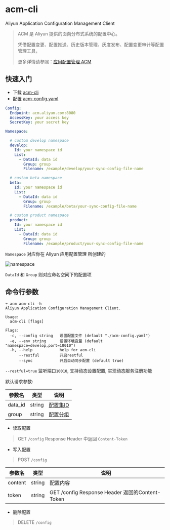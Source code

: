 # acm-cli
Aliyun Application Configuration Management Client

> ACM 是 Aliyun 提供的面向分布式系统的配置中心。
>
> 凭借配置变更、配置推送、历史版本管理、灰度发布、配置变更审计等配置管理工具，
>
> 更多详情请参照：[应用配置管理 ACM](https://help.aliyun.com/product/59604.html)

## 快速入门
* 下载 [acm-cli](https://github.com/xiaoliang0009/acm-cli/releases)
* 配置 [acm-config.yaml](https://github.com/xiaoliang0009/acm-cli/blob/master/acm-config.yaml)
```yaml
Config:
  Endpoint: acm.aliyun.com:8080
  AccessKey: your access key
  SecretKey: your secret key

Namespace:

  # custom develop namespace
  develop:
    Id: your namespace id
    List:
      - DataId: data id
        Group: group
        Filename: /example/develop/your-sync-config-file-name

  # custom beta namespace
  beta:
    Id: your namespace id
    List:
      - DataId: data id
        Group: group
        Filename: /example/beta/your-sync-config-file-name

  # custom product namespace
  product:
    Id: your namespace id
    List:
      - DataId: data id
        Group: group
        Filename: /example/product/your-sync-config-file-name
```
`Namespace` 对应你在 Aliyun 应用配置管理 所创建的

![namespace](https://flighter-img.oss-cn-hangzhou.aliyuncs.com/%E6%B7%B1%E5%BA%A6%E6%88%AA%E5%9B%BE_%E9%80%89%E6%8B%A9%E5%8C%BA%E5%9F%9F_20191211204404.png)

`DataId` 和 `Group` 则对应命名空间下的配置项

## 命令行参数

```shell
➜ acm acm-cli -h
Aliyun Application Configuration Management Client.

Usage:
  acm-cli [flags]

Flags:
  -c, --config string   设置配置文件 (default "./acm-config.yaml")
  -e, --env string      设置环境变量 (default "namespace=develop,port=10010")
  -h, --help            help for acm-cli
      --restful         开启restful
      --sync            开启自动同步配置 (default true)
```

`--restful=true` 监听端口`10010`, 支持动态设置配置, 实现动态服务注册功能

默认请求参数:

| 参数名  | 类型   | 说明                                            |
| ------- | ------ | ----------------------------------------------- |
| data_id | string | [配置集ID](https://help.aliyun.com/document_detail/59968.html?spm=5176.acm.0.0.56204a9bNqwmrE#h2-url-9) |
| group   | string | [配置分组](https://help.aliyun.com/document_detail/59968.html?spm=5176.acm.0.0.56204a9bNqwmrE#h2-url-10) |

* 读取配置
> GET  `/config`
> Response Header 中返回 `Content-Token`

* 写入配置
> POST  `/config`

| 参数名  | 类型   | 说明                                            |
| ------- | ------ | ----------------------------------------------- |
| content | string | 配置内容                                        |
| token   | string | GET /config Response Header 返回的Content-Token |

* 删除配置

> DELETE `/config`

  